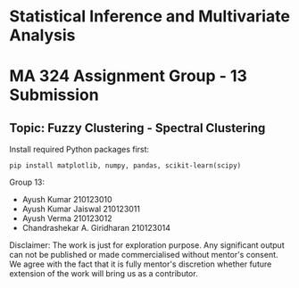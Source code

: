 # Statistical Inference and Multivariate Analysis
# MA 324 Assignment Group - 13 Submission

## Topic: Fuzzy Clustering - Spectral Clustering

Install required Python packages first:

```
pip install matplotlib, numpy, pandas, scikit-learn(scipy)
```

Group 13:

- Ayush Kumar 210123010
- Ayush Kumar Jaiswal 210123011
- Ayush Verma 210123012
- Chandrashekar A. Giridharan 210123014

Disclaimer: The work is just for exploration purpose. Any significant output can not be published or made commercialised without mentor's consent. We agree with the fact that it is fully mentor's discretion whether future extension of the work will bring us as a contributor.
